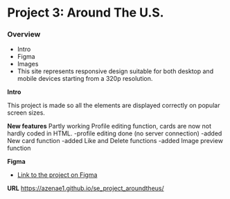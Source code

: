 # Project 3: Around The U.S.

### Overview

- Intro
- Figma
- Images
- This site represents responsive design suitable for both desktop and mobile devices starting from a 320p resolution.

**Intro**

This project is made so all the elements are displayed correctly on popular screen sizes.

**New features**
Partly working Profile editing function, cards are now not hardly coded in HTML.
-profile editing done (no server connection)
-added New card function
-added Like and Delete functions
-added Image preview function

**Figma**

- [Link to the project on Figma](https://www.figma.com/file/ii4xxsJ0ghevUOcssTlHZv/Sprint-3%3A-Around-the-US?node-id=0%3A1)

**URL**
https://azenae1.github.io/se_project_aroundtheus/

